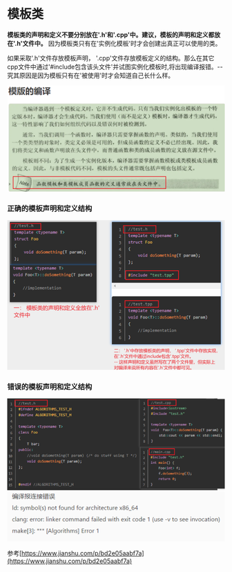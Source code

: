 # 模板类
**模板类的声明和定义不要分别放在'.h'和'.cpp'中。建议，模板的声明和定义都放在'.h'文件中。**
因为模板类只有在'实例化模板'时才会创建出真正可以使用的类。

如果采取'.h'文件存放模板声明， '.cpp'文件存放模板定义的结构。那么在其它cpp文件中通过'#include包含该头文件'并试图实例化模板时,将出现编译报错。-- 究其原因是因为模板只有在'被使用'时才会知道自己长什么样。


![](images_attachments/20210507222058620_31093.png)



### 正确的模板声明和定义结构
![](images_attachments/20210507222811940_1456.png)


### 错误的模板声明和定义结构
![](images_attachments/20210507223035907_22508.png)
![](images_attachments/20210507223048284_26141.png)


参考[https://www.jianshu.com/p/bd2e05aabf7a](https://www.jianshu.com/p/bd2e05aabf7a)



